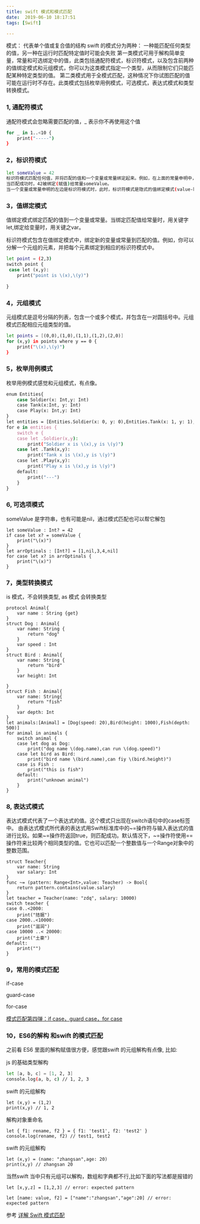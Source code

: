 ```yaml
---
title: swift 模式和模式匹配
date:  2019-06-10 18:17:51
tags: [Swift]

---
```

模式： 代表单个值或复合值的结构
swift 的模式分为两种： 一种能匹配任何类型的值，另一种在运行时匹配特定值时可能会失败
第一类模式可用于解构简单变量，常量和可选绑定中的值，此类包括通配符模式，标识符模式，以及包含前两种的值绑定模式和元组模式，你可以为这类模式指定一个类型，从而限制它们只能匹配某种特定类型的值。
第二类模式用于全模式匹配，这种情况下你试图匹配的值可能在运行时不存在。此类模式包括枚举用例模式，可选模式，表达式模式和类型转换模式。

<!--more-->

### 1, 通配符模式 
通配符模式会忽略需要匹配的值，_ 表示你不再使用这个值

``` bash
for _ in 1..<10 {
    print("-----")
}
```

### 2，标识符模式

``` bash
let someValue = 42
标识符模式匹配任何值，并将匹配的值和一个变量或常量绑定起来。例如，在上面的常量申明中，someValue是一个标识符模式，匹配了类型是Int的42。
当匹配成功时，42被绑定(赋值)给常量someValue。
当一个变量或常量申明的左边是标识符模式时，此时，标识符模式是隐式的值绑定模式(value-binding pattern)。
```
### 3，值绑定模式
值绑定模式绑定匹配的值到一个变量或常量。当绑定匹配值给常量时，用关键字let,绑定给变量时，用关键之var。

标识符模式包含在值绑定模式中，绑定新的变量或常量到匹配的值。例如，你可以分解一个元组的元素，并把每个元素绑定到相应的标识符模式中。

``` bash
let point = (2,3)
switch point {
 case let (x,y):
    print("point is \(x),\(y)")
    
}
```
### 4，元组模式
元组模式是逗号分隔的列表，包含一个或多个模式，并包含在一对圆括号中。元组模式匹配相应元组类型的值。

``` bash
let points = [(0,0),(1,0),(1,1),(1,2),(2,0)]
for (x,y) in points where y == 0 {
    print("\(x),\(y)")
}
```
### 5，枚举用例模式
枚举用例模式感觉和元组模式，有点像。

``` bash
enum Entities{
    case Soldier(x: Int,y: Int)
    case Tank(x:Int, y: Int)
    case Play(x: Int,y: Int)
}
let entities = [Entities.Soldier(x: 0, y: 0),Entities.Tank(x: 1, y: 1),Entities.Play(x: 2, y: 2)]
for e in entities {
    switch e {
    case let .Soldier(x,y):
        print("Soldier x is \(x),y is \(y)")
    case let .Tank(x,y):
        print("Tank x is \(x),y is \(y)")
    case let .Play(x,y):
        print("Play x is \(x),y is \(y)")
    default:
        print("---")
    }
}
```
### 6, 可选项模式
someValue 是字符串，也有可能是nil，通过模式匹配也可以帮它解包

```
let someValue : Int? = 42
if case let x? = someValue {
    print("\(x)")
}
let arrOptinals : [Int?] = [1,nil,3,4,nil]
for case let x? in arrOptinals {
    print("\(x)")
}
```
### 7，类型转换模式
is 模式，不会转换类型, as 模式 会转换类型

```
protocol Animal{
    var name : String {get}
}
struct Dog : Animal{
    var name: String {
        return "dog"
    }
    var speed : Int
}
struct Bird : Animal{
    var name: String {
        return "bird"
    }
    var height: Int
    
}
struct Fish : Animal{
    var name: String{
        return "fish"
    }
    var depth: Int
}
let animals:[Animal] = [Dog(speed: 20),Bird(height: 1000),Fish(depth: 500)]
for animal in animals {
    switch animal {
    case let dog as Dog:
        print("dog name \(dog.name),can run \(dog.speed)")
    case let bird as Bird:
        print("bird name \(bird.name),can fiy \(bird.height)")
    case is Fish :
        print("this is fish")
    default:
        print("unknown animal")
    }
}
```
### 8, 表达式模式
表达式模式代表了一个表达式的值。这个模式只出现在switch语句中的case标签中。
由表达式模式所代表的表达式用Swift标准库中的~=操作符与输入表达式的值进行比较。如果~=操作符返回true，则匹配成功。默认情况下，~=操作符使用==操作符来比较两个相同类型的值。它也可以匹配一个整数值与一个Range对象中的整数范围。

```
struct Teacher{
    var name: String
    var salary: Int
}
func ~= (pattern: Range<Int>,value: Teacher) -> Bool{
    return pattern.contains(value.salary)
}
let teacher = Teacher(name: "zdq", salary: 10000)
switch teacher {
case 0..<2000:
    print("拮据")
case 2000..<10000:
    print("滋润")
case 10000 ..< 20000:
    print("土豪")
default:
    print("")
}
```
### 9，常用的模式匹配
if-case

guard-case

for-case

[模式匹配第四弹：if case，guard case，for case](https://swift.gg/2016/06/06/pattern-matching-4/)

### 10，ES6的解构 和swift 的模式匹配
之前看 ES6 里面的解构赋值很方便，感觉跟swift 的元组解构有点像, 比如:

js 的基础类型解构

```bash
let [a, b, c] = [1, 2, 3]
console.log(a, b, c) // 1, 2, 3
```
swift 的元组解构

```
let (x,y) = (1,2)
print(x,y) // 1, 2 
```

解构对象重命名

```
let { f1: rename, f2 } = { f1: 'test1', f2: 'test2' }
console.log(rename, f2) // test1, test2
```

swift 的元组解构

```
let (x,y) = (name: "zhangsan",age: 20)
print(x,y) // zhangsan 20
```
当然swift 当中只有元组可以解构，数组和字典都不行,比如下面的写法都是报错的

```
let [x,y,z] = [1,2,3] // error: expected pattern
```
```
let [name: value, f2] = ["name":"zhangsan","age":20] // error: expected pattern
```


参考 [详解 Swift 模式匹配](https://swift.gg/2015/10/27/swift-pattern-matching-in-detail/)
